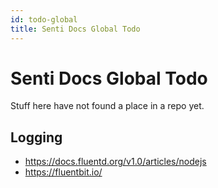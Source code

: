 ```yaml
---
id: todo-global
title: Senti Docs Global Todo
---
```


# Senti Docs Global Todo

Stuff here have not found a place in a repo yet. 

## Logging
- https://docs.fluentd.org/v1.0/articles/nodejs
- https://fluentbit.io/

